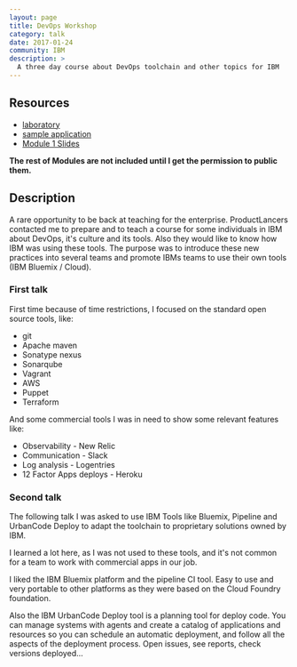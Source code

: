 ```yaml
---
layout: page
title: DevOps Workshop
category: talk
date: 2017-01-24
community: IBM
description: >
  A three day course about DevOps toolchain and other topics for IBM
---
```


## Resources

* [laboratory](https://github.com/devops-studentXX/lab02)
* [sample application](https://github.com/devops-studentXX/myapp)
* [Module 1 Slides](https://docs.google.com/presentation/d/1IKyQXrnX-wlkywpBcmjGoBccx5nxV9kS9CkqCVQri44/edit?usp=sharing)

__The rest of Modules are not included until I get the permission to public them.__

## Description

A rare opportunity to be back at teaching for the enterprise.  ProductLancers
 contacted me to prepare and to teach a course for some individuals in IBM 
 about DevOps, it's culture and its tools.  Also they would like to know how 
 IBM was using these tools.  The purpose was to introduce these new practices 
 into several teams and promote IBMs teams to use their own tools 
 (IBM Bluemix / Cloud).

### First talk

First time because of time restrictions, I focused on the standard open source
 tools, like:

* git
* Apache maven
* Sonatype nexus
* Sonarqube
* Vagrant
* AWS
* Puppet
* Terraform

And some commercial tools I was in need to show some relevant features like:

* Observability - New Relic
* Communication - Slack
* Log analysis  - Logentries
* 12 Factor Apps deploys - Heroku

### Second talk

The following talk I was asked to use IBM Tools like Bluemix, Pipeline and
 UrbanCode Deploy to adapt the toolchain to proprietary solutions owned by
 IBM.

I learned a lot here, as I was not used to these tools, and it's not common
 for a team to work with commercial apps in our job.

I liked the IBM Bluemix platform and the pipeline CI tool.  Easy to use and very
 portable to other platforms as they were based on the Cloud Foundry foundation.

Also the IBM UrbanCode Deploy tool is a planning tool for deploy code.  You can
 manage systems with agents and create a catalog of applications and resources
 so you can schedule an automatic deployment, and follow all the aspects of the
 deployment process.  Open issues, see reports, check versions deployed...

